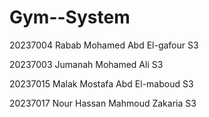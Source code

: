 # Gym--System

20237004	           Rabab Mohamed Abd El-gafour       S3

20237003	             Jumanah Mohamed Ali              S3

20237015	             Malak Mostafa Abd El-maboud      S3

20237017                 	Nour Hassan  Mahmoud Zakaria     S3
